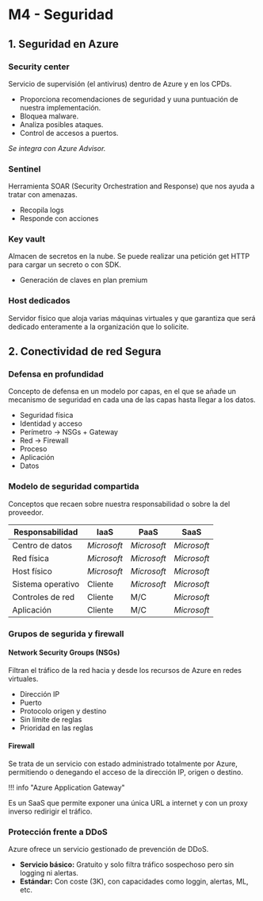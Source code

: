 # M4 - Seguridad

## 1. Seguridad en Azure

### Security center

Servicio de supervisión (el antivirus) dentro de Azure y en los CPDs. 

- Proporciona recomendaciones de seguridad y uuna puntuación de nuestra implementación.
- Bloquea malware.
- Analiza posibles ataques.
- Control de accesos a puertos.

_Se integra con Azure Advisor._

### Sentinel

Herramienta SOAR (Security Orchestration and Response) que nos ayuda a tratar con amenazas.

- Recopila logs
- Responde con acciones

### Key vault

Almacen de secretos en la nube. Se puede realizar una petición get HTTP para cargar un secreto o con SDK.

- Generación de claves en plan premium

### Host dedicados

Servidor físico que aloja varias máquinas virtuales y que garantiza que será dedicado enteramente a la organización que lo solicite.

## 2. Conectividad de red Segura

### Defensa en profundidad

Concepto de defensa en un modelo por capas, en el que se añade un mecanismo de seguridad en cada una de las capas hasta llegar a los datos.

- Seguridad física
- Identidad y acceso
- Perímetro -> NSGs + Gateway
- Red -> Firewall
- Proceso
- Aplicación
- Datos

### Modelo de seguridad compartida

Conceptos que recaen sobre nuestra responsabilidad o sobre la del proveedor.

| Responsabilidad   | IaaS        | PaaS        | SaaS        |
| ----------------- | ----------- | ----------- | ----------- |
| Centro de datos   | _Microsoft_ | _Microsoft_ | _Microsoft_ |
| Red física        | _Microsoft_ | _Microsoft_ | _Microsoft_ |
| Host físico       | _Microsoft_ | _Microsoft_ | _Microsoft_ |
| Sistema operativo | Cliente     | _Microsoft_ | _Microsoft_ |
| Controles de red  | Cliente     | M/C         | _Microsoft_ |
| Aplicación        | Cliente     | M/C         | _Microsoft_ |

### Grupos de segurida y firewall

#### Network Security Groups (NSGs)

Filtran el tráfico de la red hacia y desde los recursos de Azure en redes virtuales.

- Dirección IP
- Puerto
- Protocolo origen y destino
- Sin límite de reglas
- Prioridad en las reglas

#### Firewall

Se trata de un servicio con estado administrado totalmente por Azure, permitiendo o denegando el acceso de la dirección IP, origen o destino.

!!! info "Azure Application Gateway"

Es un SaaS que permite exponer una única URL a internet y con un proxy inverso redirigir el tráfico.

### Protección frente a DDoS

Azure ofrece un servicio gestionado de prevención de DDoS.

- __Servicio básico:__ Gratuito y solo filtra tráfico sospechoso pero sin logging ni alertas.
- __Estándar:__ Con coste (3K), con capacidades como loggin, alertas, ML, etc.
